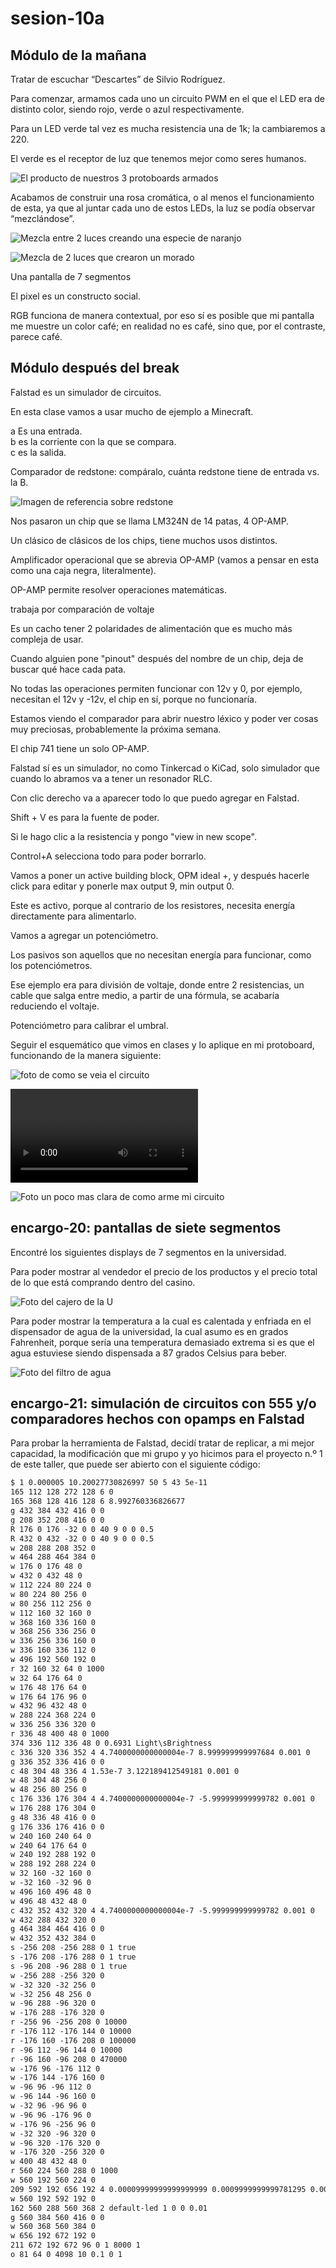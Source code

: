 # sesion-10a
## Módulo de la mañana
Tratar de escuchar “Descartes” de Silvio Rodríguez.

Para comenzar, armamos cada uno un circuito PWM en el que el LED era de distinto color, siendo rojo, verde o azul respectivamente.

Para un LED verde tal vez es mucha resistencia una de 1k; la cambiaremos a 220.

El verde es el receptor de luz que tenemos mejor como seres humanos.

![El producto de nuestros 3 protoboards armados](./archivos/10a-clase(1).jpg)


Acabamos de construir una rosa cromática, o al menos el funcionamiento de esta, ya que al juntar cada uno de estos LEDs, la luz se podía observar “mezclándose”.

![Mezcla entre 2 luces creando una especie de naranjo](./archivos/10a-clase(2).jpg)

![Mezcla de 2 luces que crearon un morado](./archivos/10a-clase(3).jpg)

Una pantalla de 7 segmentos 

El pixel es un constructo social.

RGB funciona de manera contextual, por eso sí es posible que mi pantalla me muestre un color café; en realidad no es café, sino que, por el contraste, parece café.

## Módulo después del break

Falstad es un simulador de circuitos.

En esta clase vamos a usar mucho de ejemplo a Minecraft. 

a Es una entrada.  
b es la corriente con la que se compara.  
c es la salida. 

Comparador de redstone: compáralo, cuánta redstone tiene de entrada vs. la B.

![Imagen de referencia sobre redstone](./archivos/Comparators_Explained.jpg)

Nos pasaron un chip que se llama LM324N de 14 patas, 4 OP-AMP.

Un clásico de clásicos de los chips, tiene muchos usos distintos.

Amplificador operacional que se abrevia OP-AMP (vamos a pensar en esta como una caja negra, literalmente).

OP-AMP permite resolver operaciones matemáticas.

trabaja por comparación de voltaje

Es un cacho tener 2 polaridades de alimentación que es mucho más compleja de usar.

Cuando alguien pone "pinout" después del nombre de un chip, deja de buscar qué hace cada pata.

No todas las operaciones permiten funcionar con 12v y 0, por ejemplo, necesitan el 12v y -12v, el chip en sí, porque no funcionaría.

Estamos viendo el comparador para abrir nuestro léxico y poder ver cosas muy preciosas, probablemente la próxima semana.

El chip 741 tiene un solo OP-AMP.

Falstad sí es un simulador, no como Tinkercad o KiCad, solo simulador que cuando lo abramos va a tener un resonador RLC.

Con clic derecho va a aparecer todo lo que puedo agregar en Falstad.

Shift + V es para la fuente de poder.

Si le hago clic a la resistencia y pongo "view in new scope".

Control+A selecciona todo para poder borrarlo.

Vamos a poner un active building block, OPM ideal +, y después hacerle click para editar y ponerle max output 9, min output 0.

Este es activo, porque al contrario de los resistores, necesita energía directamente para alimentarlo.

Vamos a agregar un potenciómetro.

Los pasivos son aquellos que no necesitan energía para funcionar, como los potenciómetros.

Ese ejemplo era para división de voltaje, donde entre 2 resistencias, un cable que salga entre medio, a partir de una fórmula, se acabaría reduciendo el voltaje.

Potenciómetro para calibrar el umbral.

Seguir el esquemático que vimos en clases y lo aplique en mi protoboard, funcionando de la manera siguiente:

![foto de como se veia el circuito](./archivos/10a-clase(4).jpg)

![Video del funcionamiento](./archivos/10a-clase(5).mp4)

![Foto un poco mas clara de como arme mi circuito](./archivos/10a-clase(6).jpg)

## encargo-20: pantallas de siete segmentos

Encontré los siguientes displays de 7 segmentos en la universidad.

Para poder mostrar al vendedor el precio de los productos y el precio total de lo que está comprando dentro del casino.

![Foto del cajero de la U](./archivos/10a-encargo20-(1).jpg)

Para poder mostrar la temperatura a la cual es calentada y enfriada en el dispensador de agua de la universidad, la cual asumo es en grados Fahrenheit, porque sería una temperatura demasiado extrema si es que el agua estuviese siendo dispensada a 87 grados Celsius para beber.

![Foto del filtro de agua](./archivos/10a-encargo20-(2).jpg)


## encargo-21: simulación de circuitos con 555 y/o comparadores hechos con opamps en Falstad

Para probar la herramienta de Falstad, decidí tratar de replicar, a mi mejor capacidad, la modificación que mi grupo y yo hicimos para el proyecto n.º 1 de este taller, que puede ser abierto con el siguiente código:

```txt
$ 1 0.000005 10.20027730826997 50 5 43 5e-11
165 112 128 272 128 6 0
165 368 128 416 128 6 8.992760336826677
g 432 384 432 416 0 0
g 208 352 208 416 0 0
R 176 0 176 -32 0 0 40 9 0 0 0.5
R 432 0 432 -32 0 0 40 9 0 0 0.5
w 208 288 208 352 0
w 464 288 464 384 0
w 176 0 176 48 0
w 432 0 432 48 0
w 112 224 80 224 0
w 80 224 80 256 0
w 80 256 112 256 0
w 112 160 32 160 0
w 368 160 336 160 0
w 368 256 336 256 0
w 336 256 336 160 0
w 336 160 336 112 0
w 496 192 560 192 0
r 32 160 32 64 0 1000
w 32 64 176 64 0
w 176 48 176 64 0
w 176 64 176 96 0
w 432 96 432 48 0
w 288 224 368 224 0
w 336 256 336 320 0
r 336 48 400 48 0 1000
374 336 112 336 48 0 0.6931 Light\sBrightness
c 336 320 336 352 4 4.7400000000000004e-7 8.999999999997684 0.001 0
g 336 352 336 416 0 0
c 48 304 48 336 4 1.53e-7 3.122189412549181 0.001 0
w 48 304 48 256 0
w 48 256 80 256 0
c 176 336 176 304 4 4.7400000000000004e-7 -5.999999999999782 0.001 0
w 176 288 176 304 0
g 48 336 48 416 0 0
g 176 336 176 416 0 0
w 240 160 240 64 0
w 240 64 176 64 0
w 240 192 288 192 0
w 288 192 288 224 0
w 32 160 -32 160 0
w -32 160 -32 96 0
w 496 160 496 48 0
w 496 48 432 48 0
c 432 352 432 320 4 4.7400000000000004e-7 -5.999999999999782 0.001 0
w 432 288 432 320 0
g 464 384 464 416 0 0
w 432 352 432 384 0
s -256 208 -256 288 0 1 true
s -176 208 -176 288 0 1 true
s -96 208 -96 288 0 1 true
w -256 288 -256 320 0
w -32 320 -32 256 0
w -32 256 48 256 0
w -96 288 -96 320 0
w -176 288 -176 320 0
r -256 96 -256 208 0 10000
r -176 112 -176 144 0 10000
r -176 160 -176 208 0 100000
r -96 112 -96 144 0 10000
r -96 160 -96 208 0 470000
w -176 96 -176 112 0
w -176 144 -176 160 0
w -96 96 -96 112 0
w -96 144 -96 160 0
w -32 96 -96 96 0
w -96 96 -176 96 0
w -176 96 -256 96 0
w -32 320 -96 320 0
w -96 320 -176 320 0
w -176 320 -256 320 0
w 400 48 432 48 0
r 560 224 560 288 0 1000
w 560 192 560 224 0
209 592 192 656 192 4 0.00009999999999999999 0.0009999999999781295 0.001 0 1
w 560 192 592 192 0
162 560 288 560 368 2 default-led 1 0 0 0.01
g 560 384 560 416 0 0
w 560 368 560 384 0
w 656 192 672 192 0
211 672 192 672 96 0 1 8000 1
o 81 64 0 4098 10 0.1 0 1

```
